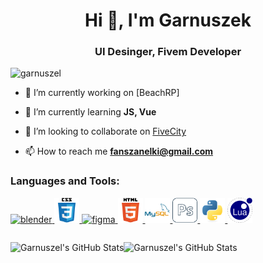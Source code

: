 <h1 align="center">Hi 👋, I'm Garnuszek</h1>
<h3 align="center">UI Desinger, Fivem Developer </h3>

<p align="left"> <img src="https://komarev.com/ghpvc/?username=garnuszel&label=Profile%20views&color=0e75b6&style=flat" alt="garnuszel" /> </p>


- 🔭 I’m currently working on [BeachRP]

- 🌱 I’m currently learning **JS, Vue**

- 👯 I’m looking to collaborate on [FiveCity](https://fivecity.net)

- 📫 How to reach me **fanszanelki@gmail.com**

<h3 align="left">Languages and Tools:</h3>
<p align="left"> <a href="https://www.blender.org/" target="_blank" rel="noreferrer"> <img src="https://download.blender.org/branding/community/blender_community_badge_white.svg" alt="blender" width="40" height="40"/> </a> <a href="https://www.w3schools.com/css/" target="_blank" rel="noreferrer"> <img src="https://raw.githubusercontent.com/devicons/devicon/master/icons/css3/css3-original-wordmark.svg" alt="css3" width="40" height="40"/> </a> <a href="https://www.figma.com/" target="_blank" rel="noreferrer"> <img src="https://www.vectorlogo.zone/logos/figma/figma-icon.svg" alt="figma" width="40" height="40"/> </a> <a href="https://www.w3.org/html/" target="_blank" rel="noreferrer"> <img src="https://raw.githubusercontent.com/devicons/devicon/master/icons/html5/html5-original-wordmark.svg" alt="html5" width="40" height="40"/> </a> <a href="https://www.mysql.com/" target="_blank" rel="noreferrer"> <img src="https://raw.githubusercontent.com/devicons/devicon/master/icons/mysql/mysql-original-wordmark.svg" alt="mysql" width="40" height="40"/> </a> <a href="https://www.photoshop.com/en" target="_blank" rel="noreferrer"> <img src="https://raw.githubusercontent.com/devicons/devicon/master/icons/photoshop/photoshop-line.svg" alt="photoshop" width="40" height="40"/> </a> <a href="https://www.python.org" target="_blank" rel="noreferrer"> <img src="https://raw.githubusercontent.com/devicons/devicon/master/icons/python/python-original.svg" alt="python" width="40" height="40"/> </a> <a href="https://www.lua.org/" target="_blank" rel="noreferrer"> <img src="https://raw.githubusercontent.com/devicons/devicon/master/icons/lua/lua-original.svg" alt="python" width="40" height="40"/> </a> </p>

<div style="display: flex;">
  <p>
    <img src="https://github-readme-stats.vercel.app/api?username=Garnuszel&theme=merko&show_icons=true&hide_border=true&count_private=true" alt="Garnuszel's GitHub Stats" />
  </p>
  <p>
    <img src="https://github-readme-stats.vercel.app/api/top-langs/?username=Garnuszel&theme=merko&show_icons=true&hide_border=true&layout=compact" alt="Garnuszel's GitHub Stats" />
  </p>
</div>
